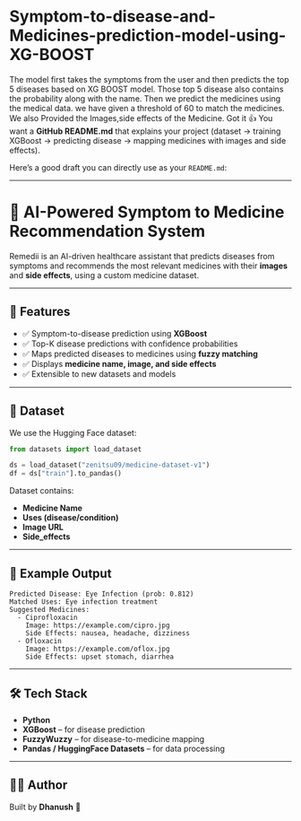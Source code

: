 # Symptom-to-disease-and-Medicines-prediction-model-using-XG-BOOST
The model first takes the symptoms from the user and then predicts the top 5 diseases based on XG BOOST model. Those top 5 disease also contains the probability along with the name. Then we predict the medicines using the medical data. we have given a threshold of 60 to match the medicines. We also Provided the Images,side effects of the Medicine.
Got it 👍 You want a **GitHub README.md** that explains your project (dataset → training XGBoost → predicting disease → mapping medicines with images and side effects).

Here’s a good draft you can directly use as your `README.md`:

---

# 🏥 AI-Powered Symptom to Medicine Recommendation System

Remedii is an AI-driven healthcare assistant that predicts diseases from symptoms and recommends the most relevant medicines with their **images** and **side effects**, using a custom medicine dataset.

---

## 🚀 Features

* ✅ Symptom-to-disease prediction using **XGBoost**
* ✅ Top-K disease predictions with confidence probabilities
* ✅ Maps predicted diseases to medicines using **fuzzy matching**
* ✅ Displays **medicine name, image, and side effects**
* ✅ Extensible to new datasets and models

---

## 📂 Dataset

We use the Hugging Face dataset:

```python
from datasets import load_dataset

ds = load_dataset("zenitsu09/medicine-dataset-v1")
df = ds["train"].to_pandas()
```

Dataset contains:

* **Medicine Name**
* **Uses (disease/condition)**
* **Image URL**
* **Side\_effects**

---

## 📸 Example Output

```
Predicted Disease: Eye Infection (prob: 0.812)
Matched Uses: Eye infection treatment
Suggested Medicines:
  - Ciprofloxacin
    Image: https://example.com/cipro.jpg
    Side Effects: nausea, headache, dizziness
  - Ofloxacin
    Image: https://example.com/oflox.jpg
    Side Effects: upset stomach, diarrhea
```

---

## 🛠️ Tech Stack

* **Python**
* **XGBoost** – for disease prediction
* **FuzzyWuzzy** – for disease-to-medicine mapping
* **Pandas / HuggingFace Datasets** – for data processing

---

## 👨‍💻 Author

Built by **Dhanush** 🚀


